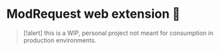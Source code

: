 
# ModRequest web extension 💎

> [!alert] this is a WIP, personal project not meant for consumption in production environments.